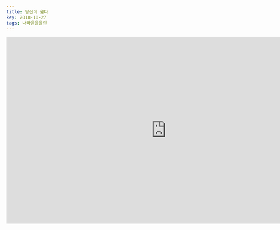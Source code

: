 ```yaml
---
title: 당신이 옳다
key: 2018-10-27
tags: 내마음을울린
---
```


<iframe width="854" height="500" src="https://www.youtube.com/embed/GmUgwL25j0o" frameborder="0" allow="autoplay; encrypted-media" allowfullscreen></iframe>
